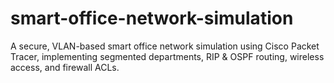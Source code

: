 # smart-office-network-simulation
A secure, VLAN-based smart office network simulation using Cisco Packet Tracer, implementing segmented departments, RIP &amp; OSPF routing, wireless access, and firewall ACLs.

